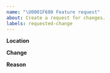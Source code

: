 ```yaml
---
name: "\U0001F680 Feature request"
about: Create a request for changes.
labels: requested-change
---
```


**Location**

<!--Please indicate the website URL or GitHub repository path where the requested change is located. -->



**Change**

<!-- Please describe the change you are requesting. Be as descriptive as possible. -->



**Reason**

<!-- Please explain why the change is being requested and what value it adds. -->



